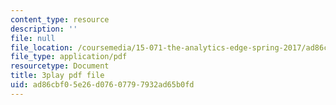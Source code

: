 ```yaml
---
content_type: resource
description: ''
file: null
file_location: /coursemedia/15-071-the-analytics-edge-spring-2017/ad86cbf05e26d07607797932ad65b0fd_kntypWFmyyM.pdf
file_type: application/pdf
resourcetype: Document
title: 3play pdf file
uid: ad86cbf0-5e26-d076-0779-7932ad65b0fd
---
```

